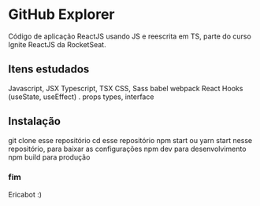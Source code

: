 # GitHub Explorer
Código de aplicação ReactJS usando JS e reescrita em TS, parte do curso Ignite ReactJS da RocketSeat.
## Itens estudados
Javascript, JSX
Typescript, TSX
CSS, Sass
babel
webpack
React Hooks (useState, useEffect) .
props
types, interface

## Instalação
git clone esse repositório
cd esse repositório
npm start ou yarn start nesse repositório, para baixar as configurações
npm dev para desenvolvimento
npm build para produção

### fim
Ericabot :)
